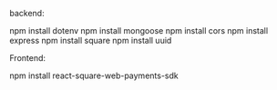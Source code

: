 backend:

npm install dotenv 
npm install mongoose
npm install cors
npm install express
npm install square
npm install uuid



Frontend:

npm install react-square-web-payments-sdk